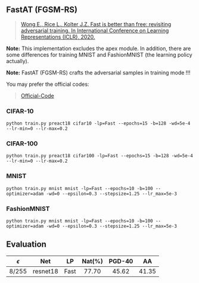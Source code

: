 

## FastAT (FGSM-RS)


> [Wong E., Rice L., Kolter J.Z. Fast is better than free: revisiting adversarial training. In International Conference on Learning Representations (ICLR), 2020.](http://arxiv.org/abs/2001.03994)

**Note:** This implementation excludes the apex module. In addition, there are some differences for training MNIST and FashionMNIST (the learning policy actually).

**Note:** FastAT (FGSM-RS) crafts the adversarial samples in training mode !!!

You may prefer the official codes:

> [Official-Code](https://github.com/locuslab/fast_adversarial)

### CIFAR-10

    python train.py preact18 cifar10 -lp=Fast --epochs=15 -b=128 -wd=5e-4 --lr-min=0 --lr-max=0.2

### CIFAR-100

    python train.py preact18 cifar100 -lp=Fast --epochs=15 -b=128 -wd=5e-4 --lr-min=0 --lr-max=0.2

### MNIST

    python train.py mnist mnist -lp=Fast --epochs=10 -b=100 --optimizer=adam -wd=0 --epsilon=0.3 --stepsize=1.25 --lr_max=5e-3

### FashionMNIST

    python train.py mnist mnist -lp=Fast --epochs=10 -b=100 --optimizer=adam -wd=0 --epsilon=0.3 --stepsize=1.25 --lr_max=5e-3



## Evaluation



| $\epsilon$ |   Net    |  LP  | Nat(%) | PGD-40 |  AA   |
| :--------: | :------: | :--: | :----: | :----: | :---: |
|   8/255    | resnet18 | Fast | 77.70  | 45.62  | 41.35 |

